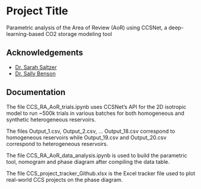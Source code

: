 
# Project Title

Parametric analysis of the Area of Review (AoR) using CCSNet, a deep-learning-based CO2 storage modeling tool


## Acknowledgements

 - [Dr. Sarah Saltzer](https://sccs.stanford.edu/people/sarah-saltzer)
 - [Dr. Sally Benson](https://profiles.stanford.edu/sally-benson)


## Documentation

The file CCS_RA_AoR_trials.ipynb uses CCSNet’s API for the 2D isotropic model to run ~500k trials in various batches for both homogeneous and synthetic heterogeneous reservoirs.

The files Output_1.csv, Output_2.csv, ... Output_18.csv correspond to homogeneous reservoirs while Output_19.csv and Output_20.csv correspond to heterogeneous reservoirs.

The file CCS_RA_AoR_data_analysis.ipynb is used to build the parametric tool, nomogram and phase diagram after compiling the data table.

The file CCS_project_tracker_Github.xlsx is the Excel tracker file used to plot real-world CCS projects on the phase diagram.

